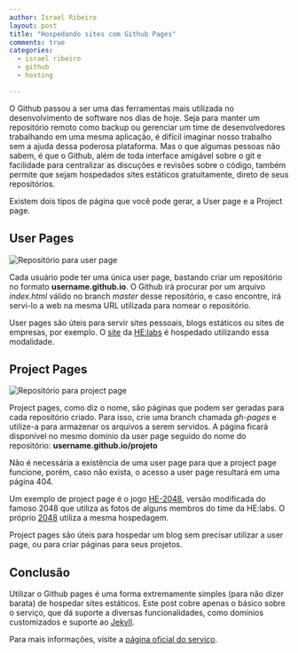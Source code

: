 ```yaml
---
author: Israel Ribeiro
layout: post
title: "Hospedando sites com Github Pages"
comments: true
categories:
  - israel ribeiro
  - github
  - hosting

---
```


O Github passou a ser uma das ferramentas mais utilizada no desenvolvimento de software nos dias de hoje. Seja para manter um repositório remoto como backup ou gerenciar um time de desenvolvedores trabalhando em uma mesma aplicação, é difícil imaginar nosso trabalho sem a ajuda dessa poderosa plataforma. Mas o que algumas pessoas não sabem, é que o Github, além de toda interface amigável sobre o git e facilidade para centralizar as discuções e revisões sobre o código, também permite que sejam hospedados sites estáticos gratuitamente, direto de seus repositórios.

<!--more-->

Existem dois tipos de página que você pode gerar, a User page e a Project page.

## User Pages

![Repositório para user page](/blog/images/posts/2014-04-30/user-page-repo.png "Repositório para user page")

Cada usuário pode ter uma única user page, bastando criar um repositório no formato __username.github.io__. O Github irá procurar por um arquivo _index.html_ válido no branch _master_ desse repositório, e caso encontre, irá servi-lo a web na mesma URL utilizada para nomear o repositório.

User pages são úteis para servir sites pessoais, blogs estáticos ou sites de empresas, por exemplo. O [site](http://helabs.com.br) da [HE:labs](https://github.com/Helabs/helabs.github.com) é hospedado utilizando essa modalidade.

## Project Pages

![Repositório para project page](/blog/images/posts/2014-04-30/project-page-repo.png "Repositório para project page")

Project pages, como diz o nome, são páginas que podem ser geradas para cada repositório criado. Para isso, crie uma branch chamada _gh-pages_ e utilize-a para armazenar os arquivos a serem servidos. A página ficará disponível no mesmo domínio da user page seguido do nome do repositório: __username.github.io/projeto__

Não é necessária a existência de uma user page para que a project page funcione, porém, caso não exista, o acesso a user page resultará em uma página 404.

Um exemplo de project page é o jogo [HE-2048](http://israveri.github.io/he-2048), versão modificada do famoso 2048 que utiliza as fotos de alguns membros do time da HE:labs.
O próprio [2048](http://gabrielecirulli.github.io/2048/) utiliza a mesma hospedagem.

Project pages são úteis para hospedar um blog sem precisar utilizar a user page, ou para criar páginas para seus projetos.

## Conclusão

Utilizar o Github pages é uma forma extremamente simples (para não dizer barata) de hospedar sites estáticos. Este post cobre apenas o básico sobre o serviço, que dá suporte a diversas funcionalidades, como domínios customizados e suporte ao [Jekyll](http://jekyllrb.com/).

Para mais informações, visite a [página oficial do serviço](https://pages.github.com/).
